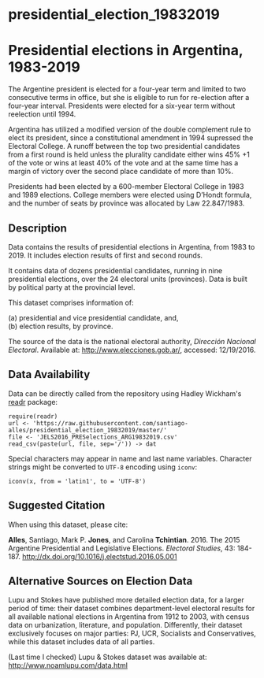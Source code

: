 # presidential_election_19832019
Presidential elections in Argentina, 1983-2019
==============================================

The Argentine president is elected for a four-year term and limited to two consecutive terms in office, but she is eligible to run for re-election after a four-year interval. Presidents were elected for a six-year term without reelection until 1994.

Argentina has utilized a modified version of the double complement rule to elect its president, since a constitutional amendment in 1994 supressed the Electoral College. A runoff between the top two presidential candidates from a first round is held unless the plurality candidate either wins 45% +1 of the vote or wins at least 40% of the vote and at the same time has a margin of victory over the second place candidate of more than 10%.

Presidents had been elected by a 600-member Electoral College in 1983 and 1989 elections. College members were elected using D’Hondt formula, and the number of seats by province was allocated by Law 22.847/1983.

Description
-----------

Data contains the results of presidential elections in Argentina, from 1983 to 2019. It includes election results of first and second rounds.

It contains data of dozens presidential candidates, running in nine presidential elections, over the 24 electoral units (provinces). Data is built by political party at the provincial level.

This dataset comprises information of:

(a) presidential and vice presidential candidate, and,<br />
(b) election results, by province.

The source of the data is the national electoral authority, <i>Dirección Nacional Electoral</i>. Available at: <http://www.elecciones.gob.ar/>, accessed: 12/19/2016.

Data Availability
------------------

Data can be directly called from the repository using Hadley Wickham's <a href="https://cran.r-project.org/web/packages/readr/readr.pdf" target="_blank">readr</a> package:

<pre><code>require(readr)
url <- 'https://raw.githubusercontent.com/santiago-alles/presidential_election_19832019/master/'
file <- 'JELS2016_PRESelections_ARG19832019.csv'
read_csv(paste(url, file, sep='/')) -> dat
</code></pre>

Special characters may appear in name and last name variables. Character strings might be converted to <code>UTF-8</code> encoding using <code>iconv</code>:

<pre><code>iconv(x, from = 'latin1', to = 'UTF-8')</code></pre>

Suggested Citation
-------------------

When using this dataset, please cite:

<b>Alles</b>, Santiago, Mark P. <b>Jones</b>, and Carolina <b>Tchintian</b>. 2016. The 2015 Argentine Presidential and Legislative Elections. <i>Electoral Studies</i>, 43: 184-187. http://dx.doi.org/10.1016/j.electstud.2016.05.001

Alternative Sources on Election Data
-------------------

Lupu and Stokes have published more detailed election data, for a larger period of time: their dataset combines department-level electoral results for all available national elections in Argentina from 1912 to 2003, with census data on urbanization, literature, and population. Differently, their dataset exclusively focuses on major parties: PJ, UCR, Socialists and Conservatives, while this dataset includes data of all parties.

(Last time I checked) Lupu & Stokes dataset was available at: <http://www.noamlupu.com/data.html>
